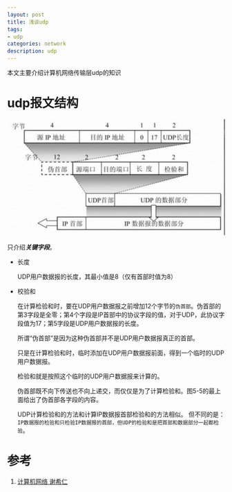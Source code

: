 ```yaml
---
layout: post
title: 浅谈udp
tags:
- udp
categories: network
description: udp
---
```


本文主要介绍计算机网络传输层udp的知识

# udp报文结构
<img src="/assets/img/network/udp1.jpg" width="650"/>

只介绍***关键字段***。

- 长度
  
  UDP用户数据报的长度，其最小值是8（仅有首部时值为8）

- 校验和

  在计算检验和时，要在UDP用户数据报之前增加12个字节的`伪首部`。伪首部的第3字段是全零；第4个字段是IP首部中的协议字段的值，对于UDP，此协议字段值为17；第5字段是UDP用户数据报的长度。
  
  所谓“伪首部”是因为这种伪首部并不是UDP用户数据报真正的首部。
  
  只是在计算检验和时，临时添加在UDP用户数据报前面，得到一个临时的UDP用户数据报。
  
  检验和就是按照这个临时的UDP用户数据报来计算的。
  
  伪首部既不向下传送也不向上递交，而仅仅是为了计算检验和。图5-5的最上面给出了伪首部各字段的内容。
  
  UDP计算检验和的方法和计算IP数据报首部检验和的方法相似。
  但不同的是：`IP数据报的检验和只检验IP数据报的首部，但UDP的检验和是把首部和数据部分一起都检验`。

# 参考
1. [计算机网络 谢希仁]()